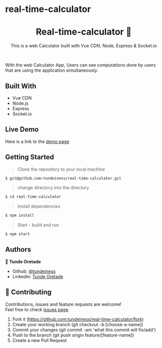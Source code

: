 # real-time-calculator


<h1 align="center">Real-time-calculator 👋</h1>

<p align="center">This is a web Calculator built with Vue CDN, Node, Express & Socket.io</p><br />


With the web Calculator App, Users can see computations done by users that are using the application simultaneously.


## Built With

* Vue CDN
* Node.js
* Express
* Socket.io

## Live Demo

Here is a link to the [demo page](https://quiet-shore-61842.herokuapp.com/)

## Getting Started

> Clone the repository to your local machine

```sh
$ git@github.com:tundeiness/real-time-calculator.git
```


> change directory into the directory

```sh
$ cd real-time-calculator
```

> Install dependencies

```sh
$ npm install
```

> Start - build and run

```sh
$ npm start
```


## Authors

👤 **Tunde Oretade**
   - Github: [@tundeiness](https://github.com/tundeiness)
   - LinkedIn: [Tunde Oretade](https://www.linkedin.com/in/tunde-oretade/)



## 🤝 Contributing

Contributions, issues and feature requests are welcome!<br />Feel free to check [issues page](https://github.com:tundeiness/real-time-calculator/issues).

1. Fork it (https://github.com:tundeiness/real-time-calculator/fork)
2. Create your working branch (git checkout -b [choose-a-name])
3. Commit your changes (git commit -am 'what this commit will fix/add')
4. Push to the branch (git push origin feature/[feature-name])
5. Create a new Pull Request
